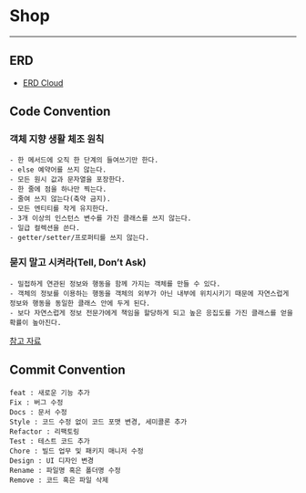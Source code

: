 # Shop

---

## ERD
- [ERD Cloud](https://www.erdcloud.com/d/cpjXZMHGShd2YD6cQ)

## Code Convention

### 객체 지향 생활 체조 원칙

```
- 한 메서드에 오직 한 단계의 들여쓰기만 한다.
- else 예약어를 쓰지 않는다.
- 모든 원시 값과 문자열을 포장한다.
- 한 줄에 점을 하나만 찍는다.
- 줄여 쓰지 않는다(축약 금지).
- 모든 엔티티를 작게 유지한다.
- 3개 이상의 인스턴스 변수를 가진 클래스를 쓰지 않는다.
- 일급 컬렉션을 쓴다.
- getter/setter/프로퍼티를 쓰지 않는다.
```

### 묻지 말고 시켜라(Tell, Don’t Ask)
```
- 밀접하게 연관된 정보와 행동을 함께 가지는 객체를 만들 수 있다.
- 객체의 정보를 이용하는 행동을 객체의 외부가 아닌 내부에 위치시키기 때문에 자연스럽게 정보와 행동을 동일한 클래스 안에 두게 된다.
- 보다 자연스럽게 정보 전문가에게 책임을 할당하게 되고 높은 응집도를 가진 클래스를 얻을 확률이 높아진다.
```

[참고 자료](https://origogi.github.io/oop/%EB%AC%BB%EC%A7%80-%EB%A7%90%EA%B3%A0-%EC%8B%9C%EC%BC%9C%EB%9D%BC/)



## Commit Convention

```
feat : 새로운 기능 추가
Fix : 버그 수정
Docs : 문서 수정
Style : 코드 수정 없이 코드 포맷 변경, 세미콜론 추가
Refactor : 리팩토링
Test : 테스트 코드 추가
Chore : 빌드 업무 및 패키지 매니저 수정
Design : UI 디자인 변경
Rename : 파일명 혹은 폴더명 수정
Remove : 코드 혹은 파일 삭제 
```